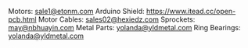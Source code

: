 Motors: sale1@etonm.com
Arduino Shield: https://www.itead.cc/open-pcb.html
Motor Cables: sales02@hexiedz.com
Sprockets: may@nbhuayin.com
Metal Parts: yolanda@yldmetal.com 
Ring Bearings: yolanda@yldmetal.com 
